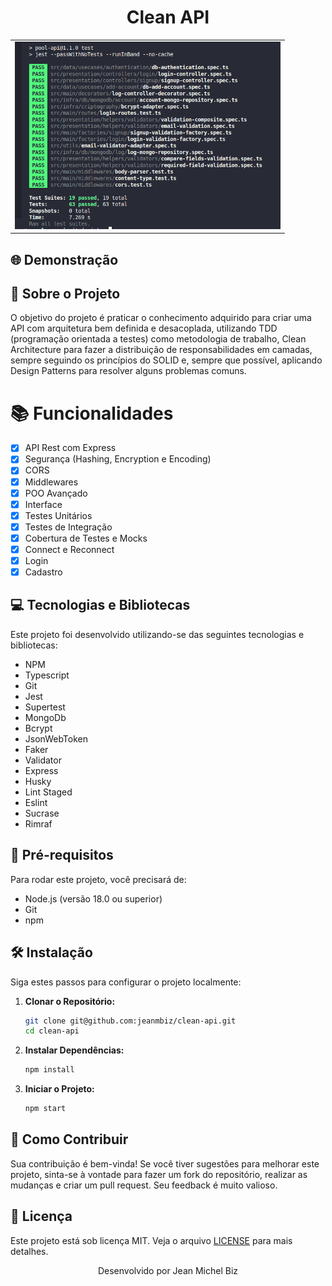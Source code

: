 <p align="center">
  <h1 align="center">Clean API</h1>
  <div align="center">
   <table>
      <tr>
         <td>
            <img src="src/utils/images/tests.png" alt="Test Image" height="300px">
         </td>
      </tr>
   </table>
  </div>
</p>

## 🌐 Demonstração

## 📘 Sobre o Projeto

O objetivo do projeto é praticar o conhecimento adquirido para criar uma API com arquitetura bem definida e desacoplada, utilizando TDD (programação orientada a testes) como metodologia de trabalho, Clean Architecture para fazer a distribuição de responsabilidades em camadas, sempre seguindo os princípios do SOLID e, sempre que possível, aplicando Design Patterns para resolver alguns problemas comuns.

# 📚 Funcionalidades

- [x] API Rest com Express
- [x] Segurança (Hashing, Encryption e Encoding)
- [x] CORS
- [x] Middlewares
- [x] POO Avançado
- [x] Interface
- [x] Testes Unitários
- [x] Testes de Integração
- [x] Cobertura de Testes e Mocks
- [x] Connect e Reconnect
- [x] Login
- [x] Cadastro

## 💻 Tecnologias e Bibliotecas

Este projeto foi desenvolvido utilizando-se das seguintes tecnologias e bibliotecas:

- NPM
- Typescript
- Git
- Jest
- Supertest
- MongoDb
- Bcrypt
- JsonWebToken
- Faker
- Validator
- Express
- Husky
- Lint Staged
- Eslint
- Sucrase
- Rimraf

## 🚧 Pré-requisitos

Para rodar este projeto, você precisará de:

- Node.js (versão 18.0 ou superior)
- Git
- npm

## 🛠️ Instalação

Siga estes passos para configurar o projeto localmente:

1. **Clonar o Repositório:**

   ```bash
   git clone git@github.com:jeanmbiz/clean-api.git
   cd clean-api
   ```

2. **Instalar Dependências:**

   ```bash
   npm install
   ```

3. **Iniciar o Projeto:**
   ```bash
   npm start
   ```

## 🤝 Como Contribuir

Sua contribuição é bem-vinda! Se você tiver sugestões para melhorar este projeto, sinta-se à vontade para fazer um fork do repositório, realizar as mudanças e criar um pull request. Seu feedback é muito valioso.

## 📜 Licença

Este projeto está sob licença MIT. Veja o arquivo [LICENSE](LICENSE) para mais detalhes.

<p align="center">Desenvolvido por Jean Michel Biz</p>